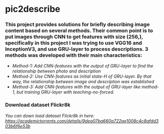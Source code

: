 # pic2describe
### This project provides solutions for briefly describing image content based on several methods. Their common point is to put images through CNN to get features with size (256,), specifically in this project I was trying to use VGG16 and InceptionV3, and use GRU-layer to process descriptions. 3 methods was developed with their main characteristics:

- _Method-1: Add CNN-features with the output of GRU-layer to find the relationship between photo and description_
- _Method-2: Use CNN-features as initial state-H of GRU-layer. By that way, the relationship between image and description was established_
- _Method-3: Add CNN-features with the output of GRU-layer like method-1, but training GRU-layer with teaching-no-forced._

### Download dataset Flickr8k
_You can down load dataset Flickr8k in here: https://academictorrents.com/details/9dea07ba660a722ae1008c4c8afdd303b6f6e53b_
